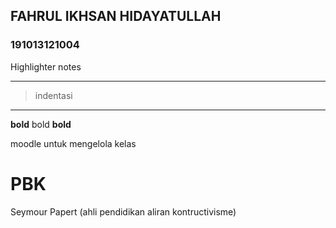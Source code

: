 ## FAHRUL IKHSAN HIDAYATULLAH
### 191013121004 
Highlighter notes

---
> indentasi
---

**bold** bold __bold__

moodle untuk mengelola kelas

# PBK

Seymour Papert (ahli pendidikan aliran kontructivisme)
